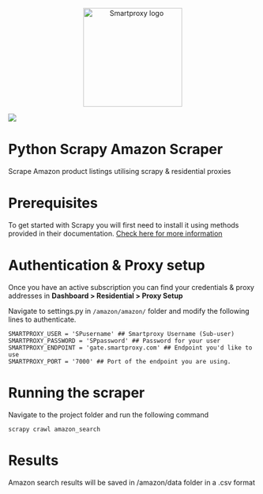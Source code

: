 <p align="center">
    <a href="https://smartproxy.com/"><img src="https://images.prismic.io/smartproxy/400e44d6-09ea-4168-a848-ed0e7cfb442a_sp-logo-dark-vertical.png" alt="Smartproxy logo" width="200"></a>
  </a>
</p>

[<img src="https://i.ibb.co/S6ytt21/github-banner.png">](https://dashboard.smartproxy.com/register?coupon=SMARTHUB20&utm_source=github&utm_medium=referral&utm_campaign=repository&utm_content=banner)

# Python Scrapy Amazon Scraper
Scrape Amazon product listings utilising scrapy &amp; residential proxies

# Prerequisites
To get started with Scrapy you will first need to install it using methods provided in their documentation. [Check here for more information](https://docs.scrapy.org/en/latest/intro/install.html)

# Authentication & Proxy setup

Once you have an active subscription you can find your credentials & proxy addresses in **Dashboard > Residential > Proxy Setup**

Navigate to settings.py in `/amazon/amazon/` folder and modify the following lines to authenticate.

```
SMARTPROXY_USER = 'SPusername' ## Smartproxy Username (Sub-user)
SMARTPROXY_PASSWORD = 'SPpassword' ## Password for your user
SMARTPROXY_ENDPOINT = 'gate.smartproxy.com' ## Endpoint you'd like to use
SMARTPROXY_PORT = '7000' ## Port of the endpoint you are using.
```

# Running the scraper

Navigate to the project folder and run the following command

```
scrapy crawl amazon_search
```

# Results

Amazon search results will be saved in /amazon/data folder in a .csv format
